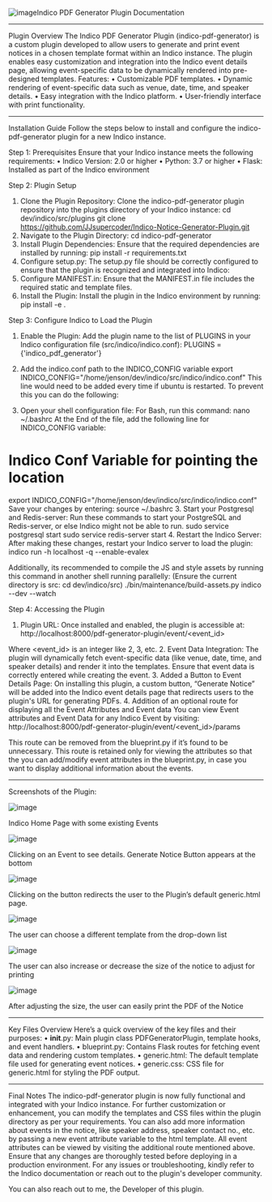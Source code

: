 ![image](https://github.com/user-attachments/assets/911fa8e1-2afc-42a8-94f5-8a05abf4236c)Indico PDF Generator Plugin Documentation
________________________________________

Plugin Overview
The Indico PDF Generator Plugin (indico-pdf-generator) is a custom plugin developed to allow users to generate and print event notices in a chosen template format within an Indico instance. The plugin enables easy customization and integration into the Indico event details page, allowing event-specific data to be dynamically rendered into pre-designed templates.
Features:
•	Customizable PDF templates.
•	Dynamic rendering of event-specific data such as venue, date, time, and speaker details.
•	Easy integration with the Indico platform.
•	User-friendly interface with print functionality.
________________________________________

Installation Guide
Follow the steps below to install and configure the indico-pdf-generator plugin for a new Indico instance.

Step 1: Prerequisites
Ensure that your Indico instance meets the following requirements:
•	Indico Version: 2.0 or higher
•	Python: 3.7 or higher
•	Flask: Installed as part of the Indico environment

Step 2: Plugin Setup
1.	Clone the Plugin Repository:
Clone the indico-pdf-generator plugin repository into the plugins directory of your Indico instance:
cd dev/indico/src/plugins
git clone https://github.com/JJsupercoder/Indico-Notice-Generator-Plugin.git
2.	Navigate to the Plugin Directory:
cd indico-pdf-generator
3.	Install Plugin Dependencies:
Ensure that the required dependencies are installed by running:
pip install -r requirements.txt
4.	Configure setup.py:
The setup.py file should be correctly configured to ensure that the plugin is recognized and integrated into Indico:
5.	Configure MANIFEST.in:
Ensure that the MANIFEST.in file includes the required static and template files.
6.	Install the Plugin:
Install the plugin in the Indico environment by running:
pip install -e .

Step 3: Configure Indico to Load the Plugin
1.	Enable the Plugin:
Add the plugin name to the list of PLUGINS in your Indico configuration file (src/indico/indico.conf):
PLUGINS = {'indico_pdf_generator'}
2.	Add the indico.conf path to the INDICO_CONFIG variable
export INDICO_CONFIG="/home/jenson/dev/indico/src/indico/indico.conf"
This line would need to be added every time if ubuntu is restarted. To prevent this you can do the following:

1. Open your shell configuration file:
For Bash, run this command: 
nano ~/.bashrc
At the End of the file, add the following line for INDICO_CONFIG variable:
# Indico Conf Variable for pointing the location
export INDICO_CONFIG="/home/jenson/dev/indico/src/indico/indico.conf"
Save your changes by entering:
source ~/.bashrc
3.	Start your Postgresql and Redis-server:
Run these commands to start your PostgreSQL and Redis-server, or else Indico might not be able to run.
sudo service postgresql start
sudo service redis-server start
4.	Restart the Indico Server:
After making these changes, restart your Indico server to load the plugin:
indico run -h localhost -q --enable-evalex

Additionally, its recommended to compile the JS and style assets by running this command in another shell running parallelly:
(Ensure the current directory is src: cd dev/indico/src)
./bin/maintenance/build-assets.py indico --dev --watch

Step 4: Accessing the Plugin
1.	Plugin URL:
Once installed and enabled, the plugin is accessible at:
http://localhost:8000/pdf-generator-plugin/event/<event_id>

Where <event_id> is an integer like 2, 3, etc.
2.	Event Data Integration:
The plugin will dynamically fetch event-specific data (like venue, date, time, and speaker details) and render it into the templates. Ensure that event data is correctly entered while creating the event.
3.	Added a Button to Event Details Page:
On installing this plugin, a custom button, “Generate Notice” will be added into the Indico event details page that redirects users to the plugin's URL for generating PDFs.
      4.   Addition of an optional route for displaying all the Event Attributes and Event data
	You can view Event attributes and Event Data for any Indico Event by visiting:
http://localhost:8000/pdf-generator-plugin/event/<event_id>/params

This route can be removed from the blueprint.py if it’s found to be unnecessary. This route is retained only for viewing the attributes so that the you can add/modify event attributes in the blueprint.py, in case you want to display additional information about the events.

________________________________________

Screenshots of the Plugin:

![image](https://github.com/user-attachments/assets/1fbd3d44-379e-42a6-9a0c-920cfb68d773)

Indico Home Page with some existing Events 


![image](https://github.com/user-attachments/assets/8bc01feb-c574-4d3d-9206-d3ac109ff3f7)

Clicking on an Event to see details. Generate Notice Button appears at the bottom


![image](https://github.com/user-attachments/assets/64fd233f-541b-4d5e-a14c-3f901e64d0b1)

Clicking on the button redirects the user to the Plugin’s default generic.html page. 
 

![image](https://github.com/user-attachments/assets/03b925bd-867e-4dcd-b846-c880164564c1)

The user can choose a different template from the drop-down list


![image](https://github.com/user-attachments/assets/0bf33eda-cf7a-49e3-92ec-55a64b3017de)

The user can also increase or decrease the size of the notice to adjust for printing
 

![image](https://github.com/user-attachments/assets/7d0d7ac5-977b-4acf-a48c-4cb03c3d7c0d)

After adjusting the size, the user can easily print the PDF of the Notice

________________________________________

Key Files Overview
Here’s a quick overview of the key files and their purposes:
•	__init__.py: Main plugin class PDFGeneratorPlugin, template hooks, and event handlers.
•	blueprint.py: Contains Flask routes for fetching event data and rendering custom templates.
•	generic.html: The default template file used for generating event notices.
•	generic.css: CSS file for generic.html for styling the PDF output.
________________________________________

Final Notes
The indico-pdf-generator plugin is now fully functional and integrated with your Indico instance. For further customization or enhancement, you can modify the templates and CSS files within the plugin directory as per your requirements. You can also add more information about events in the notice, like speaker address, speaker contact no., etc. by passing a new event attribute variable to the html template. All event attributes can be viewed by visiting the additional route mentioned above. Ensure that any changes are thoroughly tested before deploying in a production environment.
For any issues or troubleshooting, kindly refer to the Indico documentation or reach out to the plugin's developer community.

You can also reach out to me, the Developer of this plugin.

